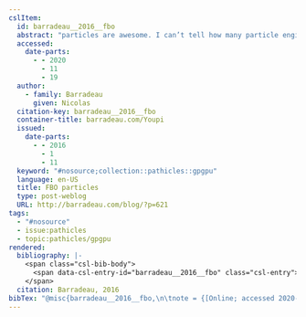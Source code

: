 ```yaml
---
cslItem:
  id: barradeau__2016__fbo
  abstract: "particles are awesome. I can’t tell how many particle engines I’ve written for the past 15 years but I’d say a lot.\_one reason is that it’s easy to implement and quickly giv…"
  accessed:
    date-parts:
      - - 2020
        - 11
        - 19
  author:
    - family: Barradeau
      given: Nicolas
  citation-key: barradeau__2016__fbo
  container-title: barradeau.com/Youpi
  issued:
    date-parts:
      - - 2016
        - 1
        - 11
  keyword: "#nosource;collection::pathicles::gpgpu"
  language: en-US
  title: FBO particles
  type: post-weblog
  URL: http://barradeau.com/blog/?p=621
tags:
  - "#nosource"
  - issue:pathicles
  - topic:pathicles/gpgpu
rendered:
  bibliography: |-
    <span class="csl-bib-body">
      <span data-csl-entry-id="barradeau__2016__fbo" class="csl-entry">Barradeau, N. 2016, January 11. FBO particles. <i>Barradeau.Com/Youpi</i>. <a href='http://barradeau.com/blog/?p=621'>http://barradeau.com/blog/?p=621</a></span>
    </span>
  citation: Barradeau, 2016
bibTex: "@misc{barradeau__2016__fbo,\n\tnote = {[Online; accessed 2020-11-19]},\n\tauthor = {Barradeau, Nicolas},\n\tyear = {2016},\n\tmonth = {jan 11},\n\ttitle = {FBO particles},\n\thowpublished = {http://barradeau.com/blog/?p=621},\n}\n\n"
---
```

